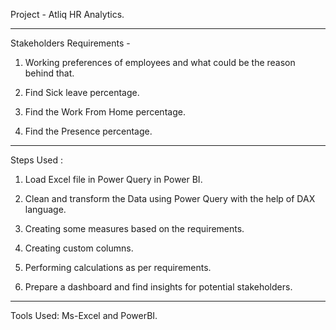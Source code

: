 Project - Atliq HR Analytics.
_____________________________________________________________________________________________________________________________________________________________

Stakeholders Requirements - 

1. Working preferences of employees and what could be the reason behind that.

2. Find Sick leave percentage. 

3. Find the Work From Home percentage.

4. Find the Presence percentage.
_____________________________________________________________________________________________________________________________________________________________

Steps Used :

1. Load Excel file in Power Query in Power BI.

2. Clean and transform the Data using Power Query with the help of DAX language.

3. Creating some measures based on the requirements.

4. Creating custom columns.

5. Performing calculations as per requirements.

6. Prepare a dashboard and find insights for potential stakeholders. 
_____________________________________________________________________________________________________________________________________________________________

Tools Used: Ms-Excel and PowerBI.
